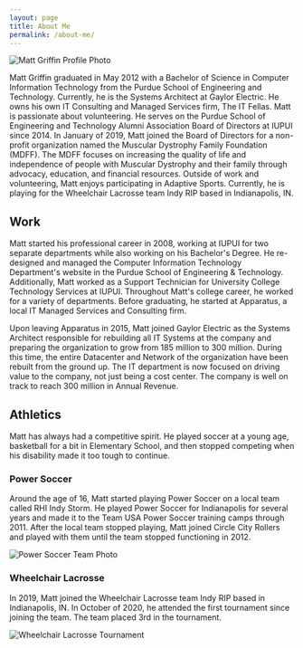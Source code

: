 ```yaml
---
layout: page
title: About Me
permalink: /about-me/
---
```


<link rel="stylesheet" href="{{ site.baseurl }}/assets/css/about-me.css">

<img src="{{ site.baseurl }}/assets/img/20170216_213340-e1566312838997-576x1024.jpg" alt="Matt Griffin Profile Photo" class="about-me-profile" />

Matt Griffin graduated in May 2012 with a Bachelor of Science in Computer Information Technology from the Purdue School of Engineering and Technology. Currently, he is the Systems Architect at Gaylor Electric. He owns his own IT Consulting and Managed Services firm, The IT Fellas. Matt is passionate about volunteering. He serves on the Purdue School of Engineering and Technology Alumni Association Board of Directors at IUPUI since 2014. In January of 2019, Matt joined the Board of Directors for a non-profit organization named the Muscular Dystrophy Family Foundation (MDFF). The MDFF focuses on increasing the quality of life and independence of people with Muscular Dystrophy and their family through advocacy, education, and financial resources. Outside of work and volunteering, Matt enjoys participating in Adaptive Sports. Currently, he is playing for the Wheelchair Lacrosse team Indy RIP based in Indianapolis, IN.

## Work

Matt started his professional career in 2008, working at IUPUI for two separate departments while also working on his Bachelor's Degree. He re-designed and managed the Computer Information Technology Department's website in the Purdue School of Engineering & Technology. Additionally, Matt worked as a Support Technician for University College Technology Services at IUPUI. Throughout Matt's college career, he worked for a variety of departments. Before graduating, he started at Apparatus, a local IT Managed Services and Consulting firm.

Upon leaving Apparatus in 2015, Matt joined Gaylor Electric as the Systems Architect responsible for rebuilding all IT Systems at the company and preparing the organization to grow from 185 million to 300 million. During this time, the entire Datacenter and Network of the organization have been rebuilt from the ground up. The IT department is now focused on driving value to the company, not just being a cost center. The company is well on track to reach 300 million in Annual Revenue.

## Athletics

Matt has always had a competitive spirit. He played soccer at a young age, basketball for a bit in Elementary School, and then stopped competing when his disability made it too tough to continue.

### Power Soccer

Around the age of 16, Matt started playing Power Soccer on a local team called RHI Indy Storm. He played Power Soccer for Indianapolis for several years and made it to the Team USA Power Soccer training camps through 2011. After the local team stopped playing, Matt joined Circle City Rollers and played with them until the team stopped functioning in 2012.

<img src="{{ site.baseurl }}/assets/img/40548_420093671401_404646_n-1.jpg" alt="Power Soccer Team Photo" class="about-me-team-photo" />

### Wheelchair Lacrosse

In 2019, Matt joined the Wheelchair Lacrosse team Indy RIP based in Indianapolis, IN. In October of 2020, he attended the first tournament since joining the team. The team placed 3rd in the tournament.

<img src="{{ site.baseurl }}/assets/img/IMG_1108-1024x683.jpg" alt="Wheelchair Lacrosse Tournament" class="about-me-action-photo" />